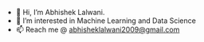 - 👋 Hi, I’m Abhishek Lalwani.
- 👀 I’m interested in Machine Learning and Data Science
- 📫 Reach me @ abhisheklalwani2009@gmail.com

<!---
abhishek-0621/abhishek-0621 is a ✨ special ✨ repository because its `README.md` (this file) appears on your GitHub profile.
You can click the Preview link to take a look at your changes.
--->
